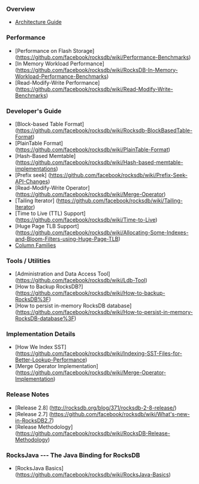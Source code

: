 ### Overview
* [Architecture Guide](https://github.com/facebook/rocksdb/wiki/Rocksdb-Architecture-Guide)

### Performance
* [Performance on Flash Storage] (https://github.com/facebook/rocksdb/wiki/Performance-Benchmarks)
* [In Memory Workload Performance] (https://github.com/facebook/rocksdb/wiki/RocksDB-In-Memory-Workload-Performance-Benchmarks)
* [Read-Modify-Write Performance] (https://github.com/facebook/rocksdb/wiki/Read-Modify-Write-Benchmarks)

### Developer's Guide
* [Block-based Table Format] (https://github.com/facebook/rocksdb/wiki/Rocksdb-BlockBasedTable-Format)
* [PlainTable Format] (https://github.com/facebook/rocksdb/wiki/PlainTable-Format)
* [Hash-Based Memtable] (https://github.com/facebook/rocksdb/wiki/Hash-based-memtable-implementations)
* [Prefix seek] (https://github.com/facebook/rocksdb/wiki/Prefix-Seek-API-Changes)
* [Read-Modify-Write Operator] (https://github.com/facebook/rocksdb/wiki/Merge-Operator)
* [Tailing Iterator] (https://github.com/facebook/rocksdb/wiki/Tailing-Iterator)
* [Time to Live (TTL) Support] (https://github.com/facebook/rocksdb/wiki/Time-to-Live)
* [Huge Page TLB Support] (https://github.com/facebook/rocksdb/wiki/Allocating-Some-Indexes-and-Bloom-Filters-using-Huge-Page-TLB)
* [Column Families](https://github.com/facebook/rocksdb/wiki/Column-Families)

### Tools / Utilities
* [Administration and Data Access Tool] (https://github.com/facebook/rocksdb/wiki/Ldb-Tool)
* [How to Backup RocksDB?] (https://github.com/facebook/rocksdb/wiki/How-to-backup-RocksDB%3F)
* [How to persist in-memory RocksDB database] (https://github.com/facebook/rocksdb/wiki/How-to-persist-in-memory-RocksDB-database%3F)


### Implementation Details
* [How We Index SST] (https://github.com/facebook/rocksdb/wiki/Indexing-SST-Files-for-Better-Lookup-Performance)
* [Merge Operator Implementation] (https://github.com/facebook/rocksdb/wiki/Merge-Operator-Implementation)

### Release Notes
* [Release 2.8] (http://rocksdb.org/blog/371/rocksdb-2-8-release/)
* [Release 2.7] (https://github.com/facebook/rocksdb/wiki/What's-new-in-RocksDB2.7)
* [Release Methodology] (https://github.com/facebook/rocksdb/wiki/RocksDB-Release-Methodology)

### RocksJava --- The Java Binding for RocksDB
* [RocksJava Basics] (https://github.com/facebook/rocksdb/wiki/RocksJava-Basics)